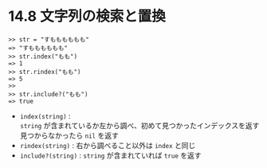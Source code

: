 # 14.8 文字列の検索と置換

```
>> str = "すもももももも"
=> "すもももももも"
>> str.index("もも")
=> 1
>> str.rindex("もも")
=> 5
>> 
>> str.include?("もも")
=> true
```

- `index(string)` :  
    `string` が含まれているか左から調べ、初めて見つかったインデックスを返す  
    見つからなかったら `nil` を返す
- `rindex(string)` : 右から調べること以外は `index` と同じ
- `include?(string)` : `string` が含まれていれば `true` を返す

